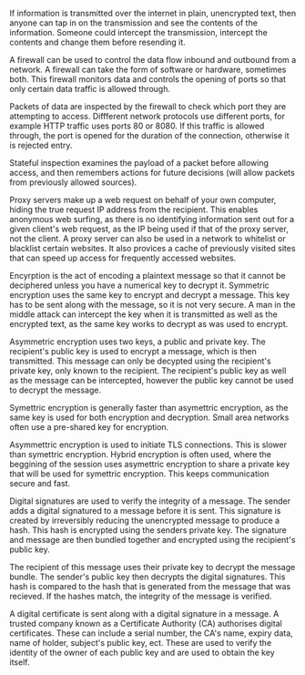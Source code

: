 If information is transmitted over the internet in plain, unencrypted text, then anyone can tap in on the transmission and see the contents of the information. Someone could intercept the transmission, intercept the contents and change them before resending it.

A firewall can be used to control the data flow inbound and outbound from a network. A firewall can take the form of software or hardware, sometimes both. This firewall monitors data and controls the opening of ports so that only certain data traffic is allowed through.

Packets of data are inspected by the firewall to check which port they are attempting to access. Diffferent network protocols use different ports, for example HTTP traffic uses ports 80 or 8080. If this traffic is allowed through, the port is opened for the duration of the connection, otherwise it is rejected entry.

Stateful inspection examines the payload of a packet before allowing access, and then remembers actions for future decisions (will allow packets from previously allowed sources).

Proxy servers make up a web request on behalf of your own computer, hiding the true request IP address from the recipient. This enables anonymous web surfing, as there is no identifying information sent out for a given client's web request, as the IP being used if that of the proxy server, not the client. A proxy server can also be used in a network to whitelist or blacklist certain websites. It also provices a cache of previously visited sites that can speed up access for frequently accessed websites.

Encyrption is the act of encoding a plaintext message so that it cannot be deciphered unless you have a numerical key to decrypt it. Symmetric encryption uses the same key to encrypt and decrypt a message. This key has to be sent along with the message, so it is not very secure. A man in the middle attack can intercept the key when it is transmitted as well as the encrypted text, as the same key works to decrypt as was used to encrypt.

Asymmetric encryption uses two keys, a public and private key. The recipient's public key is used to encrypt a message, which is then transmitted. This message can only be decypted using the recipient's private key, only known to the recipient. The recipient's public key as well as the message can be intercepted, however the public key cannot be used to decrypt the message.

Symettric encryption is generally faster than asymettric encryption, as the same key is used for both encryption and decryption. Small area networks often use a pre-shared key for encryption.

Asymmettric encryption is used to initiate TLS connections. This is slower than symettric encryption. Hybrid encryption is often used, where the beggining of the session uses asymettric encryption to share a private key that will be used for symettric encryption. This keeps communication secure and fast.

Digital signatures are used to verify the integrity of a message. The sender adds a digital signatured to a message before it is sent. This signature is created by irreversibly reducing the unencrypted message to produce a hash. This hash is encrypted using the senders private key. The signature and message are then bundled together and encrypted using the recipient's public key.

The recipient of this message uses their private key to decrypt the message bundle. The sender's public key then decrypts the digital signatures. This hash is compared to the hash that is generated from the message that was recieved. If the hashes match, the integrity of the message is verified. 

A digital certificate is sent along with a digital signature in a message. A trusted company known as a Certificate Authority (CA) authorises digital certificates. These can include a serial number, the CA's name, expiry data, name of holder, subject's public key, ect. These are used to verify the identity of the owner of each public key and are used to obtain the key itself.
